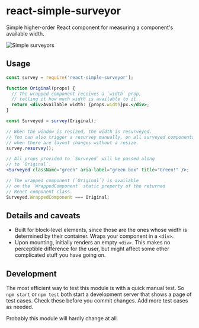 # react-simple-surveyor

Simple higher-order React component for measuring a component's available width.

![Simple surveyors](https://nationalmap.gov/ustopo/images/old_survey_team.jpg)

## Usage

```jsx
const survey = require('react-simple-surveyor');

function Original(props) {
  // The wrapped component receives a `width` prop,
  // telling it how much width is available to it.
  return <div>Available width: {props.width}px.</div>;
}

const Surveyed = survey(Original);

// When the window is resized, the width is resurveyed.
// You can also trigger a resurvey manually, on all surveyed components,
// when there are layout changes without a resize.
survey.resurvey();

// All props provided to `Surveyed` will be passed along
// to `Original`.
<Surveyed className="green" aria-label="green box" title="Green!" />;

// The wrapped component (`Original`) is available
// on the `WrappedComponent` static property of the returned
// React component class.
Surveyed.WrappedComponent === Original;
```

## Details and caveats

- Built for block-level elements, since those are the ones whose width is determined by their container.
  Wraps your component in a `<div>`.
- Upon mounting, initially renders an empty `<div>`.
  This makes no perceptible difference for the user, but might affect some other complicated stuff you have going on.

## Development

The most efficient way to test this module is with a quick manual test.
So `npm start` or `npm test` both start a development server that shows a page of test cases.
Check these before you commit changes.
Add more test cases as needed.

Probably this module will hardly change at all.

